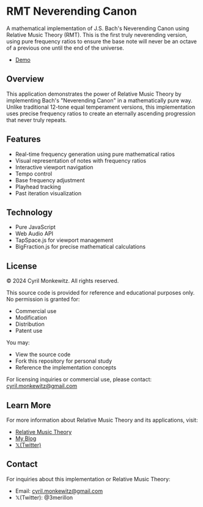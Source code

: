 # RMT Neverending Canon

A mathematical implementation of J.S. Bach's Neverending Canon using Relative Music Theory (RMT). This is the first truly neverending version, using pure frequency ratios to ensure the base note will never be an octave of a previous one until the end of the universe.
- [Demo](https://cybercyril.com/canon)

## Overview

This application demonstrates the power of Relative Music Theory by implementing Bach's "Neverending Canon" in a mathematically pure way. Unlike traditional 12-tone equal temperament versions, this implementation uses precise frequency ratios to create an eternally ascending progression that never truly repeats.

## Features

- Real-time frequency generation using pure mathematical ratios
- Visual representation of notes with frequency ratios
- Interactive viewport navigation
- Tempo control
- Base frequency adjustment
- Playhead tracking
- Past iteration visualization

## Technology

- Pure JavaScript
- Web Audio API
- TapSpace.js for viewport management
- BigFraction.js for precise mathematical calculations

## License

© 2024 Cyril Monkewitz. All rights reserved.

This source code is provided for reference and educational purposes only. No permission is granted for:
- Commercial use
- Modification
- Distribution
- Patent use

You may:
- View the source code
- Fork this repository for personal study
- Reference the implementation concepts

For licensing inquiries or commercial use, please contact: cyril.monkewitz@gmail.com

## Learn More

For more information about Relative Music Theory and its applications, visit:
- [Relative Music Theory](https://cybercyril.com)
- [My Blog](https://cyrilmonkewitz.com)
- [𝕏(Twitter)](https://twitter.com/3merillon)

## Contact

For inquiries about this implementation or Relative Music Theory:
- Email: cyril.monkewitz@gmail.com
- 𝕏(Twitter): @3merillon